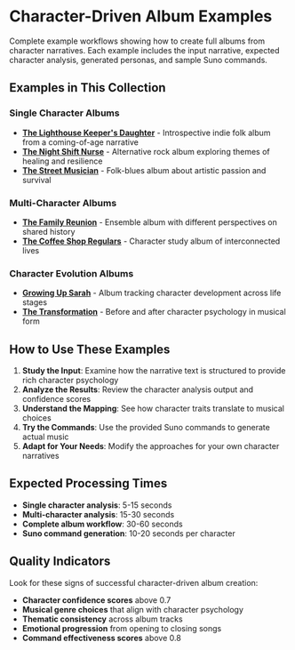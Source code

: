 # Character-Driven Album Examples

Complete example workflows showing how to create full albums from character narratives. Each example includes the input narrative, expected character analysis, generated personas, and sample Suno commands.

## Examples in This Collection

### Single Character Albums
- **[The Lighthouse Keeper's Daughter](lighthouse_keeper_daughter.md)** - Introspective indie folk album from a coming-of-age narrative
- **[The Night Shift Nurse](night_shift_nurse.md)** - Alternative rock album exploring themes of healing and resilience
- **[The Street Musician](street_musician.md)** - Folk-blues album about artistic passion and survival

### Multi-Character Albums
- **[The Family Reunion](family_reunion.md)** - Ensemble album with different perspectives on shared history
- **[The Coffee Shop Regulars](coffee_shop_regulars.md)** - Character study album of interconnected lives

### Character Evolution Albums
- **[Growing Up Sarah](growing_up_sarah.md)** - Album tracking character development across life stages
- **[The Transformation](transformation.md)** - Before and after character psychology in musical form

## How to Use These Examples

1. **Study the Input**: Examine how the narrative text is structured to provide rich character psychology
2. **Analyze the Results**: Review the character analysis output and confidence scores
3. **Understand the Mapping**: See how character traits translate to musical choices
4. **Try the Commands**: Use the provided Suno commands to generate actual music
5. **Adapt for Your Needs**: Modify the approaches for your own character narratives

## Expected Processing Times

- **Single character analysis**: 5-15 seconds
- **Multi-character analysis**: 15-30 seconds
- **Complete album workflow**: 30-60 seconds
- **Suno command generation**: 10-20 seconds per character

## Quality Indicators

Look for these signs of successful character-driven album creation:
- **Character confidence scores** above 0.7
- **Musical genre choices** that align with character psychology
- **Thematic consistency** across album tracks
- **Emotional progression** from opening to closing songs
- **Command effectiveness scores** above 0.8